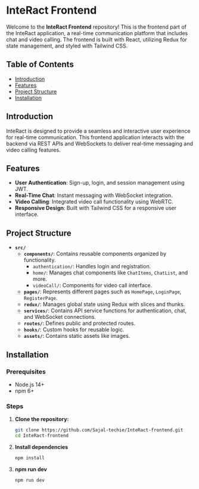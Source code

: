 # InteRact Frontend

Welcome to the **InteRact Frontend** repository! This is the frontend part of the InteRact application, a real-time communication platform that includes chat and video calling. The frontend is built with React, utilizing Redux for state management, and styled with Tailwind CSS.

## **Table of Contents**
- [Introduction](#introduction)
- [Features](#features)
- [Project Structure](#project-structure)
- [Installation](#installation)


## **Introduction**
InteRact is designed to provide a seamless and interactive user experience for real-time communication. This frontend application interacts with the backend via REST APIs and WebSockets to deliver real-time messaging and video calling features.

## **Features**
- **User Authentication**: Sign-up, login, and session management using JWT.
- **Real-Time Chat**: Instant messaging with WebSocket integration.
- **Video Calling**: Integrated video call functionality using WebRTC.
- **Responsive Design**: Built with Tailwind CSS for a responsive user interface.

## **Project Structure**
- **`src/`**
  - **`components/`**: Contains reusable components organized by functionality.
    - `authentication/`: Handles login and registration.
    - `home/`: Manages chat components like `ChatItems`, `ChatList`, and more.
    - `videoCall/`: Components for video call interface.
  - **`pages/`**: Represents different pages such as `HomePage`, `LoginPage`, `RegisterPage`.
  - **`redux/`**: Manages global state using Redux with slices and thunks.
  - **`services/`**: Contains API service functions for authentication, chat, and WebSocket connections.
  - **`routes/`**: Defines public and protected routes.
  - **`hooks/`**: Custom hooks for reusable logic.
  - **`assets/`**: Contains static assets like images.

## **Installation**
### **Prerequisites**
- Node.js 14+
- npm 6+

### **Steps**
1. **Clone the repository:**
   ```bash
   git clone https://github.com/Sajal-techie/InteRact-frontend.git
   cd InteRact-frontend
   ```
2. **Install dependencies**
    ```bash
    npm install
    ```
3. **npm run dev**
    ```bash
    npm run dev
    ```


